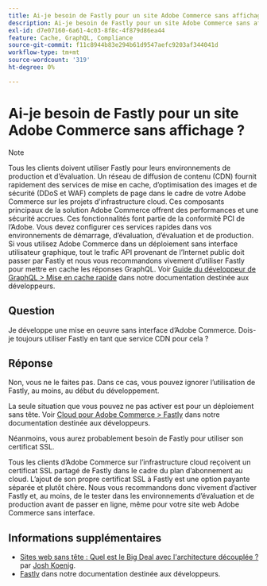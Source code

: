 ```yaml
---
title: Ai-je besoin de Fastly pour un site Adobe Commerce sans affichage ?
description: Ai-je besoin de Fastly pour un site Adobe Commerce sans affichage ?
exl-id: d7e07160-6a61-4c03-8f8c-4f879d86ea44
feature: Cache, GraphQL, Compliance
source-git-commit: f11c8944b83e294b61d9547aefc9203af344041d
workflow-type: tm+mt
source-wordcount: '319'
ht-degree: 0%

---
```


# Ai-je besoin de Fastly pour un site Adobe Commerce sans affichage ?

>[!NOTE]
>
>Tous les clients doivent utiliser Fastly pour leurs environnements de production et d’évaluation. Un réseau de diffusion de contenu (CDN) fournit rapidement des services de mise en cache, d’optimisation des images et de sécurité (DDoS et WAF) complets de page dans le cadre de votre Adobe Commerce sur les projets d’infrastructure cloud. Ces composants principaux de la solution Adobe Commerce offrent des performances et une sécurité accrues. Ces fonctionnalités font partie de la conformité PCI de l’Adobe. Vous devez configurer ces services rapides dans vos environnements de démarrage, d’évaluation, d’évaluation et de production. Si vous utilisez Adobe Commerce dans un déploiement sans interface utilisateur graphique, tout le trafic API provenant de l’Internet public doit passer par Fastly et nous vous recommandons vivement d’utiliser Fastly pour mettre en cache les réponses GraphQL. Voir [Guide du développeur de GraphQL > Mise en cache rapide](https://devdocs.magento.com/guides/v2.3/graphql/caching.html#caching-with-fastly) dans notre documentation destinée aux développeurs.

## **Question**

Je développe une mise en oeuvre sans interface d’Adobe Commerce. Dois-je toujours utiliser Fastly en tant que service CDN pour cela ?

## **Réponse**

Non, vous ne le faites pas. Dans ce cas, vous pouvez ignorer l’utilisation de Fastly, au moins, au début du développement.

La seule situation que vous pouvez ne pas activer est pour un déploiement sans tête.
Voir [Cloud pour Adobe Commerce > Fastly](https://devdocs.magento.com/cloud/cdn/cloud-fastly.html) dans notre documentation destinée aux développeurs.

Néanmoins, vous aurez probablement besoin de Fastly pour utiliser son certificat SSL.

Tous les clients d’Adobe Commerce sur l’infrastructure cloud reçoivent un certificat SSL partagé de Fastly dans le cadre du plan d’abonnement au cloud. L’ajout de son propre certificat SSL à Fastly est une option payante séparée et plutôt chère. Nous vous recommandons donc vivement d’activer Fastly et, au moins, de le tester dans les environnements d’évaluation et de production avant de passer en ligne, même pour votre site web Adobe Commerce sans interface.

## Informations supplémentaires

* [Sites web sans tête : Quel est le Big Deal avec l&#39;architecture découplée ?](https://pantheon.io/blog/headless-websites-whats-big-deal-decoupled-architecture) par [Josh Koenig](https://pantheon.io/team/josh-koenig).
* [Fastly](https://devdocs.magento.com/cloud/cdn/cloud-fastly.html) dans notre documentation destinée aux développeurs.
